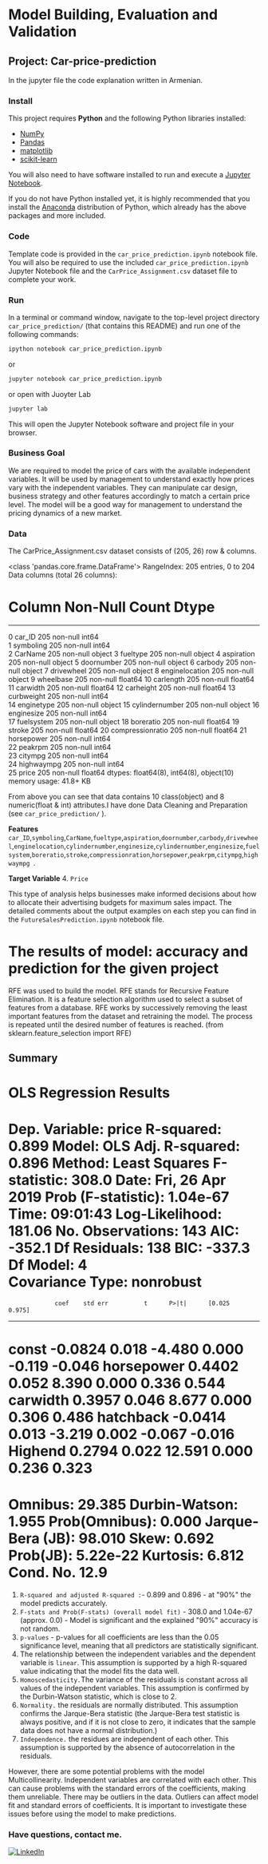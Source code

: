 # Model Building, Evaluation and Validation
## Project:  Car-price-prediction
In the jupyter file  the code explanation  written in Armenian.
### Install

This project requires **Python** and the following Python libraries installed:

- [NumPy](http://www.numpy.org/)
- [Pandas](http://pandas.pydata.org/)
- [matplotlib](http://matplotlib.org/)
- [scikit-learn](http://scikit-learn.org/stable/)

You will also need to have software installed to run and execute a [Jupyter Notebook](http://jupyter.org/install.html).

If you do not have Python installed yet, it is highly recommended that you install the [Anaconda](https://www.anaconda.com/download/) distribution of Python, which already has the above packages and more included. 

### Code

Template code is provided in the `car_price_prediction.ipynb` notebook file. You will also be required to use the included `car_price_prediction.ipynb` Jupyter Notebook  file and the `CarPrice_Assignment.csv` dataset file to complete your work.

### Run

In a terminal or command window, navigate to the top-level project directory `car_price_prediction/` (that contains this README) and run one of the following commands:
```bash
ipython notebook car_price_prediction.ipynb
```  
or
```bash
jupyter notebook car_price_prediction.ipynb
```
or open with Juoyter Lab
```bash
jupyter lab
```

This will open the Jupyter Notebook software and project file in your browser.
### Business Goal
We are required to model the price of cars with the available independent variables.
It will be used by management to understand exactly how prices vary with the independent variables. They can manipulate car design, business strategy and other features accordingly to match a certain price level. 
The model will be a good way for management to understand the pricing dynamics of a new market.

### Data
The CarPrice_Assignment.csv dataset consists of (205, 26) row & columns.

<class 'pandas.core.frame.DataFrame'>
RangeIndex: 205 entries, 0 to 204
Data columns (total 26 columns):
 #   Column            Non-Null Count  Dtype  
---  ------            --------------  -----  
 0   car_ID            205 non-null    int64  
 1   symboling         205 non-null    int64  
 2   CarName           205 non-null    object 
 3   fueltype          205 non-null    object 
 4   aspiration        205 non-null    object 
 5   doornumber        205 non-null    object 
 6   carbody           205 non-null    object 
 7   drivewheel        205 non-null    object 
 8   enginelocation    205 non-null    object 
 9   wheelbase         205 non-null    float64
 10  carlength         205 non-null    float64
 11  carwidth          205 non-null    float64
 12  carheight         205 non-null    float64
 13  curbweight        205 non-null    int64  
 14  enginetype        205 non-null    object 
 15  cylindernumber    205 non-null    object 
 16  enginesize        205 non-null    int64  
 17  fuelsystem        205 non-null    object 
 18  boreratio         205 non-null    float64
 19  stroke            205 non-null    float64
 20  compressionratio  205 non-null    float64
 21  horsepower        205 non-null    int64  
 22  peakrpm           205 non-null    int64  
 23  citympg           205 non-null    int64  
 24  highwaympg        205 non-null    int64  
 25  price             205 non-null    float64
dtypes: float64(8), int64(8), object(10)
memory usage: 41.8+ KB

From above you can see that data contains 10 class(object) and 8 numeric(float & int) attributes.I have done Data Cleaning and Preparation (see `car_price_prediction/` ).

**Features**
  ` car_ID `,`symboling`,`CarName`,`fueltype`,`aspiration`,`doornumber`,`carbody`,`drivewheel`,`enginelocation`,`cylindernumber`,`enginesize`,`cylindernumber`,`enginesize`,`fuelsystem`,`boreratio`,`stroke`,`compressionration`,`horsepower`,`peakrpm`,`citympg`,`highwaympg `.
 

**Target Variable**
4. `Price`

This type of analysis helps businesses make informed decisions about how to allocate their advertising budgets for maximum sales impact.
The detailed comments about the output examples  on each step you can find in the `FutureSalesPrediction.ipynb` notebook file.

# The results of  model: accuracy and prediction for the given project

RFE was used to build the model. RFE stands for Recursive Feature Elimination. It is a feature selection algorithm used to select a subset of features from a database. RFE works by successively removing the least important features from the dataset and retraining the model. The process is repeated until the desired number of features is reached.
(from sklearn.feature_selection import RFE)
## Summary
   OLS Regression Results                            
==============================================================================
Dep. Variable:                  price   R-squared:                       0.899
Model:                            OLS   Adj. R-squared:                  0.896
Method:                 Least Squares   F-statistic:                     308.0
Date:                Fri, 26 Apr 2019   Prob (F-statistic):           1.04e-67
Time:                        09:01:43   Log-Likelihood:                 181.06
No. Observations:                 143   AIC:                            -352.1
Df Residuals:                     138   BIC:                            -337.3
Df Model:                           4                                         
Covariance Type:            nonrobust                                         
==============================================================================
                 coef    std err          t      P>|t|      [0.025      0.975]
------------------------------------------------------------------------------
const         -0.0824      0.018     -4.480      0.000      -0.119      -0.046
horsepower     0.4402      0.052      8.390      0.000       0.336       0.544
carwidth       0.3957      0.046      8.677      0.000       0.306       0.486
hatchback     -0.0414      0.013     -3.219      0.002      -0.067      -0.016
Highend        0.2794      0.022     12.591      0.000       0.236       0.323
==============================================================================
Omnibus:                       29.385   Durbin-Watson:                   1.955
Prob(Omnibus):                  0.000   Jarque-Bera (JB):               98.010
Skew:                           0.692   Prob(JB):                     5.22e-22
Kurtosis:                       6.812   Cond. No.                         12.9
==============================================================================

1.  `R-squared and adjusted R-squared :`- 0.899 and 0.896 - at "90%" the model predicts accurately.
2. `F-stats and Prob(F-stats) (overall model fit)` - 308.0 and 1.04e-67 (approx. 0.0) - Model is significant and the explained "90%" accuracy is not random.
3. `p-values` - p-values for all coefficients are less than the 0.05 significance level, meaning that all predictors are statistically significant.
4. The relationship between the independent variables and the dependent variable is `linear`. This assumption is supported by a high R-squared value indicating that the model fits the data well. 
5. `Homoscedasticity.`The variance of the residuals is constant across all values of the independent variables. This assumption is confirmed by the Durbin-Watson statistic, which is close to 2.
6. `Normality.` the residuals are normally distributed. This assumption confirms the Jarque-Bera statistic (the Jarque-Bera test statistic is always positive, and if it is not close to zero, it indicates that the sample data does not have a normal distribution.)
7. `Independence.` the residues are independent of each other. This assumption is supported by the absence of autocorrelation in the residuals.

However, there are some potential problems with the model
Multicollinearity. Independent variables are correlated with each other. This can cause problems with the standard errors of the coefficients, making them unreliable. There may be outliers in the data. Outliers can affect model fit and standard errors of coefficients. It is important to investigate these issues before using the model to make predictions.


### Have questions, contact me.
[![LinkedIn](https://img.shields.io/static/v1.svg?label=connect&message=@monica-avagyan&color=success&logo=linkedin&style=flat&logoColor=white&colorA=blue)](https://www.linkedin.com/in/monica-avagyan/)
